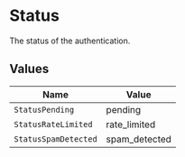 # Status

The status of the authentication.


## Values

| Name                 | Value                |
| -------------------- | -------------------- |
| `StatusPending`      | pending              |
| `StatusRateLimited`  | rate_limited         |
| `StatusSpamDetected` | spam_detected        |